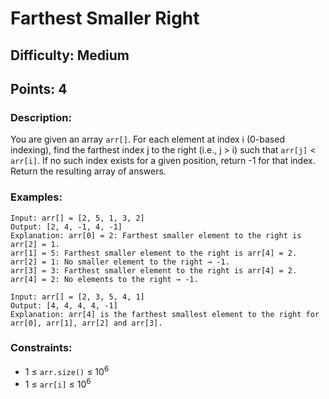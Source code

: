 # Farthest Smaller Right
## Difficulty: Medium
## Points: 4
### Description:
You are given an array `arr[]`. For each element at index i (0-based indexing), find the farthest index j to the right (i.e., j > i) such that `arr[j]` < `arr[i]`. If no such index exists for a given position, return -1 for that index. Return the resulting array of answers.

### Examples:
```
Input: arr[] = [2, 5, 1, 3, 2]
Output: [2, 4, -1, 4, -1]
Explanation: arr[0] = 2: Farthest smaller element to the right is arr[2] = 1.
arr[1] = 5: Farthest smaller element to the right is arr[4] = 2.
arr[2] = 1: No smaller element to the right → -1.
arr[3] = 3: Farthest smaller element to the right is arr[4] = 2.
arr[4] = 2: No elements to the right → -1.
```
```
Input: arr[] = [2, 3, 5, 4, 1] 
Output: [4, 4, 4, 4, -1]
Explanation: arr[4] is the farthest smallest element to the right for arr[0], arr[1], arr[2] and arr[3].
```

### Constraints:
- 1 ≤ `arr.size()` ≤ 10<sup>6</sup>
- 1 ≤ `arr[i]` ≤ 10<sup>6</sup>